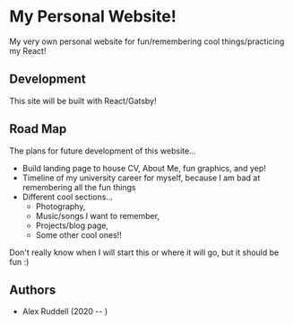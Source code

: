 # My Personal Website!
My very own personal website for fun/remembering cool things/practicing my React!

## Development
This site will be built with React/Gatsby!

## Road Map
The plans for future development of this website...

* Build landing page to house CV, About Me, fun graphics, and yep!
* Timeline of my university career for myself, because I am bad at remembering all the fun things
* Different cool sections...
  * Photography,
  * Music/songs I want to remember,
  * Projects/blog page,
  * Some other cool ones!!

Don't really know when I will start this or where it will go, but it should be fun :)

## Authors
* Alex Ruddell (2020 -- )
